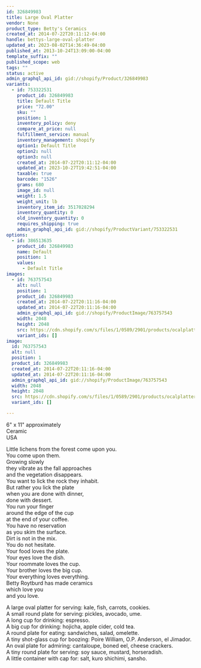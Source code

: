 ```yaml
---
id: 326849983
title: Large Oval Platter
vendor: None
product_type: Betty's Ceramics
created_at: 2014-07-22T20:11:12-04:00
handle: bettys-large-oval-platter
updated_at: 2023-08-02T14:36:49-04:00
published_at: 2013-10-24T13:09:00-04:00
template_suffix: ""
published_scope: web
tags: ""
status: active
admin_graphql_api_id: gid://shopify/Product/326849983
variants:
  - id: 753322531
    product_id: 326849983
    title: Default Title
    price: "72.00"
    sku: ""
    position: 1
    inventory_policy: deny
    compare_at_price: null
    fulfillment_service: manual
    inventory_management: shopify
    option1: Default Title
    option2: null
    option3: null
    created_at: 2014-07-22T20:11:12-04:00
    updated_at: 2023-10-27T19:42:51-04:00
    taxable: true
    barcode: "1526"
    grams: 680
    image_id: null
    weight: 1.5
    weight_unit: lb
    inventory_item_id: 3517028294
    inventory_quantity: 0
    old_inventory_quantity: 0
    requires_shipping: true
    admin_graphql_api_id: gid://shopify/ProductVariant/753322531
options:
  - id: 386513635
    product_id: 326849983
    name: Default
    position: 1
    values:
      - Default Title
images:
  - id: 763757543
    alt: null
    position: 1
    product_id: 326849983
    created_at: 2014-07-22T20:11:16-04:00
    updated_at: 2014-07-22T20:11:16-04:00
    admin_graphql_api_id: gid://shopify/ProductImage/763757543
    width: 2048
    height: 2048
    src: https://cdn.shopify.com/s/files/1/0589/2901/products/ocalplatter.jpeg?v=1406074276
    variant_ids: []
image:
  id: 763757543
  alt: null
  position: 1
  product_id: 326849983
  created_at: 2014-07-22T20:11:16-04:00
  updated_at: 2014-07-22T20:11:16-04:00
  admin_graphql_api_id: gid://shopify/ProductImage/763757543
  width: 2048
  height: 2048
  src: https://cdn.shopify.com/s/files/1/0589/2901/products/ocalplatter.jpeg?v=1406074276
  variant_ids: []

---
```


6" x 11" approximately  
Ceramic   
USA

Little lichens from the forest come upon you.  
You come upon them.  
Growing slowly  
they vibrate as the fall approaches  
and the vegetation disappears.  
You want to lick the rock they inhabit.  
But rather you lick the plate  
when you are done with dinner,  
done with dessert.  
You run your finger  
around the edge of the cup  
at the end of your coffee.  
You have no reservation  
as you skim the surface.  
Dirt is not in the mix.  
You do not hesitate.  
Your food loves the plate.  
Your eyes love the dish.  
Your roommate loves the cup.  
Your brother loves the big cup.  
Your everything loves everything.  
Betty Roytburd has made ceramics  
which love you  
and you love.  
  
A large oval platter for serving: kale, fish, carrots, cookies.  
A small round plate for serving: pickles, avocado, ume.  
A long cup for drinking: espresso.  
A big cup for drinking: hojicha, apple cider, cold tea.  
A round plate for eating: sandwiches, salad, omelette.  
A tiny shot-glass cup for boozing: Poire William, O.P. Anderson, el Jimador.  
An oval plate for admiring: cantaloupe, boned eel, cheese crackers.  
A tiny round plate for serving: soy sauce, mustard, horseradish.  
A little container with cap for: salt, kuro shichimi, sansho.
